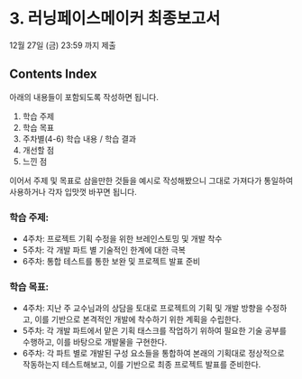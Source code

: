 # 3. 러닝페이스메이커 최종보고서
12월 27일 (금) 23:59 까지 제출

## Contents Index
아래의 내용들이 포함되도록 작성하면 됩니다.

1. 학습 주제
2. 학습 목표
3. 주차별(4-6) 학습 내용 / 학습 결과
4. 개선할 점
5. 느낀 점

이어서 주제 및 목표로 삼을만한 것들을 예시로 작성해봤으니 그대로 가져다가 통일하여 사용하거나 각자 입맛껏 바꾸면 됩니다.

### 학습 주제:
- 4주차: 프로젝트 기획 수정을 위한 브레인스토밍 및 개발 착수
- 5주차: 각 개발 파트 별 기술적인 한계에 대한 극복
- 6주차: 통합 테스트를 통한 보완 및 프로젝트 발표 준비

### 학습 목표:
- 4주차: 지난 주 교수님과의 상담을 토대로 프로젝트의 기획 및 개발 방향을 수정하고, 이를 기반으로 본격적인 개발에 착수하기 위한 계획을 수립한다.
- 5주차: 각 개발 파트에서 맡은 기획 태스크를 작업하기 위하여 필요한 기술 공부를 수행하고, 이를 바탕으로 개발물을 구현한다.
- 6주차: 각 파트 별로 개발된 구성 요소들을 통합하여 본래의 기획대로 정상적으로 작동하는지 테스트해보고, 이를 기반으로 최종 프로젝트 발표를 준비한다.

